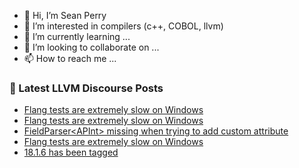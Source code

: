 - 👋 Hi, I’m Sean Perry
- 👀 I’m interested in compilers (c++, COBOL, llvm)
- 🌱 I’m currently learning ...
- 💞️ I’m looking to collaborate on ...
- 📫 How to reach me ...

<!---
s66perry/s66perry is a ✨ special ✨ repository because its `README.md` (this file) appears on your GitHub profile.
You can click the Preview link to take a look at your changes.
--->
### 📕 Latest LLVM Discourse Posts

<!-- DISCOURSE-LLVM:START -->
- [Flang tests are extremely slow on Windows](https://discourse.llvm.org/t/flang-tests-are-extremely-slow-on-windows/78591?page=2#post_37)
- [Flang tests are extremely slow on Windows](https://discourse.llvm.org/t/flang-tests-are-extremely-slow-on-windows/78591?page=2#post_36)
- [FieldParser&lt;APInt&gt; missing when trying to add custom attribute](https://discourse.llvm.org/t/fieldparser-apint-missing-when-trying-to-add-custom-attribute/79175#post_2)
- [Flang tests are extremely slow on Windows](https://discourse.llvm.org/t/flang-tests-are-extremely-slow-on-windows/78591?page=2#post_35)
- [18.1.6 has been tagged](https://discourse.llvm.org/t/18-1-6-has-been-tagged/79069#post_8)
<!-- DISCOURSE-LLVM:END -->
